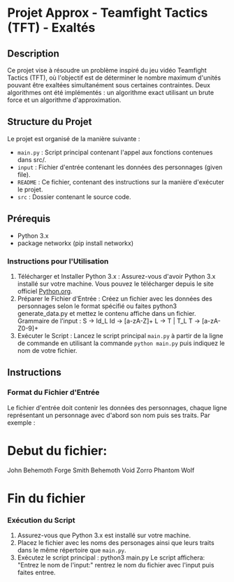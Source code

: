 # Projet Approx - Teamfight Tactics (TFT) - Exaltés

## Description

Ce projet vise à résoudre un problème inspiré du jeu vidéo Teamfight Tactics (TFT), où l'objectif est de déterminer le nombre maximum d'unités
 pouvant être exaltées simultanément sous certaines contraintes. Deux algorithmes ont été implémentés : 
un algorithme exact utilisant un brute force et un algorithme d'approximation.

## Structure du Projet

Le projet est organisé de la manière suivante :

- `main.py` : Script principal contenant l'appel aux fonctions contenues dans src/.
- `input` : Fichier d'entrée contenant les données des personnages (given file).
- `README` : Ce fichier, contenant des instructions sur la manière d'exécuter le projet.
- `src` : Dossier contenant le source code.

## Prérequis

- Python 3.x
- package networkx (pip install networkx)

### Instructions pour l'Utilisation

1. Télécharger et Installer Python 3.x : Assurez-vous d'avoir Python 3.x installé sur votre machine. 
Vous pouvez le télécharger depuis le site officiel [Python.org](https://www.python.org/).
2. Préparer le Fichier d'Entrée : Créez un fichier  avec les données des personnages selon le format spécifié 
ou faites python3 generate_data.py et mettez le contenu affiche dans un fichier.
Grammaire de l’input :
S → Id_L
Id → [a-zA-Z]+
L → T | T_L
T → [a-zA-Z0-9]+
3. Exécuter le Script : Lancez le script principal `main.py` à partir de la ligne de commande en utilisant la commande `python main.py` 
puis indiquez le nom de votre fichier.

## Instructions

### Format du Fichier d'Entrée

Le fichier d'entrée doit contenir les données des personnages, chaque ligne représentant un personnage avec d'abord son nom puis ses traits. 
Par exemple :

# Debut du fichier:
John Behemoth Forge
Smith Behemoth Void
Zorro Phantom Wolf
# Fin du fichier

### Exécution du Script

1. Assurez-vous que Python 3.x est installé sur votre machine.
2. Placez le fichier avec les noms des personages ainsi que leurs traits dans le même répertoire que `main.py`.
3. Exécutez le script principal :
	python3 main.py
	Le script affichera: "Entrez le nom de l'input:"
	rentrez le nom du fichier avec l'input puis faites entree.
